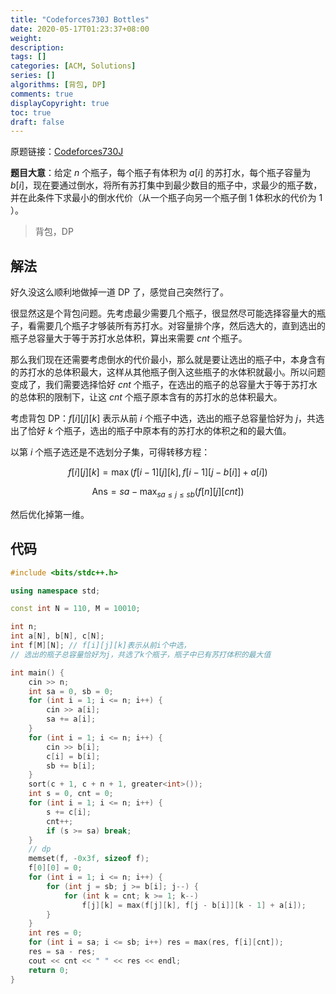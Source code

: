 ```yaml
---
title: "Codeforces730J Bottles"
date: 2020-05-17T01:23:37+08:00
weight: 
description:
tags: []
categories: [ACM, Solutions]
series: []
algorithms: [背包, DP]
comments: true
displayCopyright: true
toc: true
draft: false
---
```


原题链接：[Codeforces730J](https://codeforces.ml/problemset/problem/730/J)

<!--more-->

**题目大意**：给定 $n$ 个瓶子，每个瓶子有体积为 $a[i]$ 的苏打水，每个瓶子容量为 $b[i]$，现在要通过倒水，将所有苏打集中到最少数目的瓶子中，求最少的瓶子数，并在此条件下求最小的倒水代价（从一个瓶子向另一个瓶子倒 $1$ 体积水的代价为 $1$ ）。

> 背包，DP

## 解法

好久没这么顺利地做掉一道 DP 了，感觉自己突然行了。

很显然这是个背包问题。先考虑最少需要几个瓶子，很显然尽可能选择容量大的瓶子，看需要几个瓶子才够装所有苏打水。对容量排个序，然后选大的，直到选出的瓶子总容量大于等于苏打水总体积，算出来需要 $cnt$ 个瓶子。

那么我们现在还需要考虑倒水的代价最小，那么就是要让选出的瓶子中，本身含有的苏打水的总体积最大，这样从其他瓶子倒入这些瓶子的水体积就最小。所以问题变成了，我们需要选择恰好 $cnt$ 个瓶子，在选出的瓶子的总容量大于等于苏打水的总体积的限制下，让这 $cnt$ 个瓶子原本含有的苏打水的总体积最大。

考虑背包 DP：$f[i][j][k]$ 表示从前 $i$ 个瓶子中选，选出的瓶子总容量恰好为 $j$，共选出了恰好 $k$ 个瓶子，选出的瓶子中原本有的苏打水的体积之和的最大值。

以第 $i$ 个瓶子选还是不选划分子集，可得转移方程：

$$
f[i][j][k]=\max(f[i-1][j][k],f[i-1][j-b[i]]+a[i])
$$

$$
\text{Ans} = sa-\max_{sa\le j \le sb}(f[n][j][cnt])
$$

然后优化掉第一维。

## 代码

```cpp
#include <bits/stdc++.h>

using namespace std;

const int N = 110, M = 10010;

int n;
int a[N], b[N], c[N];
int f[M][N]; // f[i][j][k]表示从前i个中选，
// 选出的瓶子总容量恰好为j，共选了k个瓶子，瓶子中已有苏打体积的最大值

int main() {
	cin >> n;
	int sa = 0, sb = 0;
	for (int i = 1; i <= n; i++) {
		cin >> a[i];
		sa += a[i];
	}
	for (int i = 1; i <= n; i++) {
		cin >> b[i];
		c[i] = b[i];
		sb += b[i];
	}
	sort(c + 1, c + n + 1, greater<int>());
	int s = 0, cnt = 0;
	for (int i = 1; i <= n; i++) {
		s += c[i];
		cnt++;
		if (s >= sa) break;
	}
	// dp
	memset(f, -0x3f, sizeof f);
	f[0][0] = 0;
	for (int i = 1; i <= n; i++) {
		for (int j = sb; j >= b[i]; j--) {
			for (int k = cnt; k >= 1; k--)
				f[j][k] = max(f[j][k], f[j - b[i]][k - 1] + a[i]);
		}		
	}
	int res = 0;
	for (int i = sa; i <= sb; i++) res = max(res, f[i][cnt]);
	res = sa - res;
	cout << cnt << " " << res << endl;
	return 0;
}
```